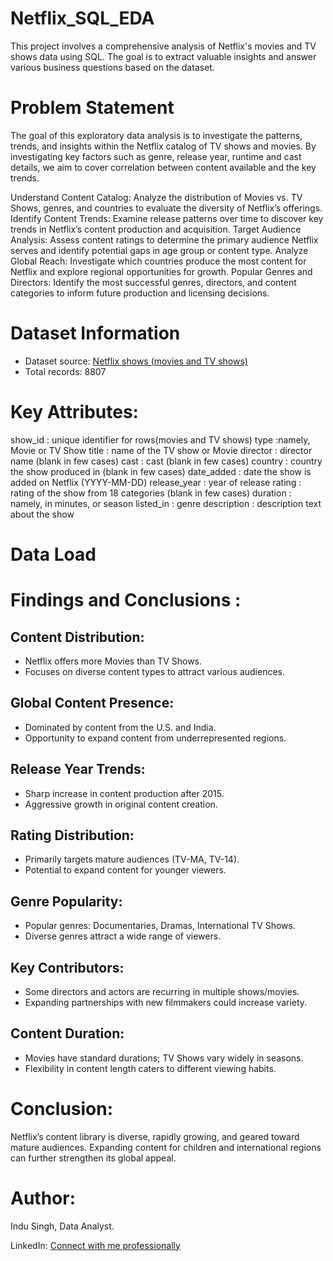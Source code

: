 # Netflix_SQL_EDA
This project involves a comprehensive analysis of Netflix's movies and TV shows data using SQL. The goal is to extract valuable insights and answer various business questions based on the dataset.
# Problem Statement
The goal of this exploratory data analysis is to investigate the patterns, trends, and insights within the Netflix catalog of TV shows and movies. By investigating key factors such as genre, release year, runtime and cast details, we aim to cover correlation between content available and the key trends.

Understand Content Catalog: Analyze the distribution of Movies vs. TV Shows, genres, and countries to evaluate the diversity of Netflix’s offerings.
Identify Content Trends: Examine release patterns over time to discover key trends in Netflix’s content production and acquisition.
Target Audience Analysis: Assess content ratings to determine the primary audience Netflix serves and identify potential gaps in age group or content type.
Analyze Global Reach: Investigate which countries produce the most content for Netflix and explore regional opportunities for growth.
Popular Genres and Directors: Identify the most successful genres, directors, and content categories to inform future production and licensing decisions.
# Dataset Information

* Dataset source: [Netflix shows (movies and TV shows)](https://www.kaggle.com/datasets/shivamb/netflix-shows)
* Total records: 8807

# Key Attributes:
show_id 				: unique identifier for rows(movies and TV shows)
type					  :namely, Movie or TV Show
title 					: name of the TV show or Movie
director 				: director name (blank in few cases)
cast 					  : cast (blank in few cases)
country 				: country the show produced in (blank in few cases)
date_added 			: date the show is added on Netflix (YYYY-MM-DD)
release_year		: year of release 
rating				  : rating of the show  from 18 categories  (blank in few cases)
duration				: namely, in minutes, or season
listed_in				: genre
description 		: description text about the show
# Data Load
# Findings and Conclusions :
## Content Distribution:
* Netflix offers more Movies than TV Shows.
* Focuses on diverse content types to attract various audiences.
## Global Content Presence:
* Dominated by content from the U.S. and India.
* Opportunity to expand content from underrepresented regions.
## Release Year Trends:
* Sharp increase in content production after 2015.
* Aggressive growth in original content creation.
## Rating Distribution:
* Primarily targets mature audiences (TV-MA, TV-14).
* Potential to expand content for younger viewers.
## Genre Popularity:
* Popular genres: Documentaries, Dramas, International TV Shows.
* Diverse genres attract a wide range of viewers.
## Key Contributors:
* Some directors and actors are recurring in multiple shows/movies.
* Expanding partnerships with new filmmakers could increase variety.
## Content Duration:
* Movies have standard durations; TV Shows vary widely in seasons.
* Flexibility in content length caters to different viewing habits.
# Conclusion:
Netflix’s content library is diverse, rapidly growing, and geared toward mature audiences. Expanding content for children and international regions can further strengthen its global appeal.

# Author:
Indu Singh, Data Analyst.

LinkedIn: [Connect with me professionally](https://www.linkedin.com/in/singhindu87/)







